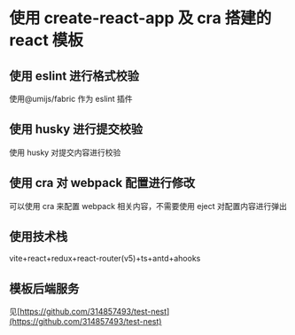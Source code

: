 # 使用 create-react-app 及 cra 搭建的 react 模板

## 使用 eslint 进行格式校验

使用@umijs/fabric 作为 eslint 插件

## 使用 husky 进行提交校验

使用 husky 对提交内容进行校验

## 使用 cra 对 webpack 配置进行修改

可以使用 cra 来配置 webpack 相关内容，不需要使用 eject 对配置内容进行弹出

## 使用技术栈

vite+react+redux+react-router(v5)+ts+antd+ahooks

## 模板后端服务

见[https://github.com/314857493/test-nest](https://github.com/314857493/test-nest)
